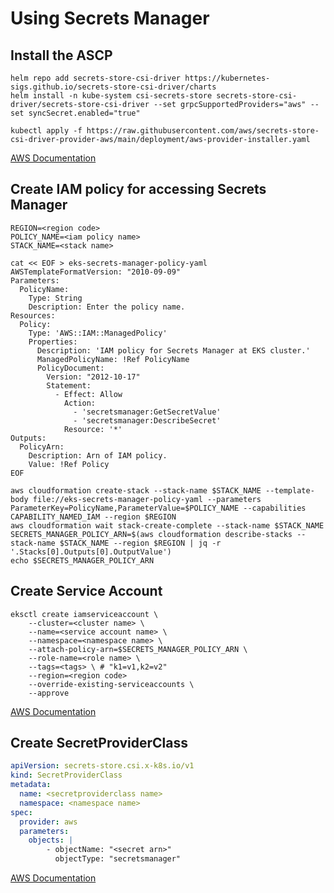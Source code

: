 # Using Secrets Manager

## Install the ASCP

``` shell
helm repo add secrets-store-csi-driver https://kubernetes-sigs.github.io/secrets-store-csi-driver/charts
helm install -n kube-system csi-secrets-store secrets-store-csi-driver/secrets-store-csi-driver --set grpcSupportedProviders="aws" --set syncSecret.enabled="true"

kubectl apply -f https://raw.githubusercontent.com/aws/secrets-store-csi-driver-provider-aws/main/deployment/aws-provider-installer.yaml
```

[AWS Documentation](https://docs.aws.amazon.com/secretsmanager/latest/userguide/integrating_csi_driver.html#integrating_csi_driver_install)

## Create IAM policy for accessing Secrets Manager

``` shell hl_lines=""
REGION=<region code>
POLICY_NAME=<iam policy name>
STACK_NAME=<stack name>

cat << EOF > eks-secrets-manager-policy-yaml
AWSTemplateFormatVersion: "2010-09-09"
Parameters:
  PolicyName:
    Type: String
    Description: Enter the policy name.
Resources:
  Policy:
    Type: 'AWS::IAM::ManagedPolicy'
    Properties:
      Description: 'IAM policy for Secrets Manager at EKS cluster.'
      ManagedPolicyName: !Ref PolicyName
      PolicyDocument:
        Version: "2012-10-17"
        Statement:
          - Effect: Allow
            Action:
              - 'secretsmanager:GetSecretValue' 
              - 'secretsmanager:DescribeSecret'
            Resource: '*'
Outputs:
  PolicyArn:
    Description: Arn of IAM policy.
    Value: !Ref Policy
EOF

aws cloudformation create-stack --stack-name $STACK_NAME --template-body file://eks-secrets-manager-policy-yaml --parameters ParameterKey=PolicyName,ParameterValue=$POLICY_NAME --capabilities CAPABILITY_NAMED_IAM --region $REGION
aws cloudformation wait stack-create-complete --stack-name $STACK_NAME
SECRETS_MANAGER_POLICY_ARN=$(aws cloudformation describe-stacks --stack-name $STACK_NAME --region $REGION | jq -r '.Stacks[0].Outputs[0].OutputValue')
echo $SECRETS_MANAGER_POLICY_ARN
```

## Create Service Account

``` shell hl_lines="2 3 4 6 7 8"
eksctl create iamserviceaccount \
    --cluster=<cluster name> \
    --name=<service account name> \
    --namespace=<namespace name> \
    --attach-policy-arn=$SECRETS_MANAGER_POLICY_ARN \
    --role-name=<role name> \
    --tags=<tags> \ # "k1=v1,k2=v2"
    --region=<region code>
    --override-existing-serviceaccounts \
    --approve
```

[AWS Documentation](https://docs.aws.amazon.com/secretsmanager/latest/userguide/integrating_csi_driver.html#integrating_csi_driver_access)

## Create SecretProviderClass

``` yaml hl_lines=""
apiVersion: secrets-store.csi.x-k8s.io/v1
kind: SecretProviderClass
metadata:
  name: <secretproviderclass name>
  namespace: <namespace name>
spec:
  provider: aws
  parameters:
    objects: |
        - objectName: "<secret arn>"
          objectType: "secretsmanager"
```

[AWS Documentation](https://docs.aws.amazon.com/secretsmanager/latest/userguide/integrating_csi_driver.html#integrating_csi_driver_mount)